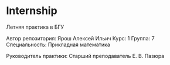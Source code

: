 # Internship
Летняя практика в БГУ

Автор репозитория: Ярош Алексей Ильич
Курс: 1
Группа: 7
Специальность: Прикладная математика

Руководитель практики:
Старший преподаватель Е. В. Пазюра

